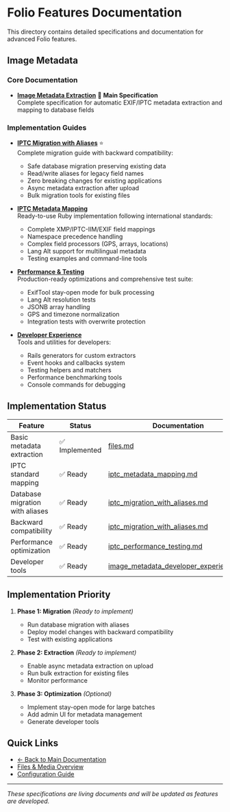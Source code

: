 # Folio Features Documentation

This directory contains detailed specifications and documentation for advanced Folio features.

## Image Metadata

### Core Documentation
- [**Image Metadata Extraction**](image_metadata_extraction.md) 🎯 **Main Specification**  
  Complete specification for automatic EXIF/IPTC metadata extraction and mapping to database fields

### Implementation Guides

- [**IPTC Migration with Aliases**](image_metadata/iptc_migration_with_aliases.md) ⭐  
  Complete migration guide with backward compatibility:
  - Safe database migration preserving existing data
  - Read/write aliases for legacy field names
  - Zero breaking changes for existing applications
  - Async metadata extraction after upload
  - Bulk migration tools for existing files

- [**IPTC Metadata Mapping**](image_metadata/iptc_metadata_mapping.md)  
  Ready-to-use Ruby implementation following international standards:
  - Complete XMP/IPTC-IIM/EXIF field mappings
  - Namespace precedence handling
  - Complex field processors (GPS, arrays, locations)
  - Lang Alt support for multilingual metadata
  - Testing examples and command-line tools

- [**Performance & Testing**](image_metadata/iptc_performance_testing.md)  
  Production-ready optimizations and comprehensive test suite:
  - ExifTool stay-open mode for bulk processing
  - Lang Alt resolution tests
  - JSONB array handling
  - GPS and timezone normalization
  - Integration tests with overwrite protection

- [**Developer Experience**](image_metadata/image_metadata_developer_experience.md)  
  Tools and utilities for developers:
  - Rails generators for custom extractors
  - Event hooks and callbacks system
  - Testing helpers and matchers
  - Performance benchmarking tools
  - Console commands for debugging

## Implementation Status

| Feature | Status | Documentation |
|---------|--------|--------------|
| Basic metadata extraction | ✅ Implemented | [files.md](../files.md) |
| IPTC standard mapping | ✅ Ready | [iptc_metadata_mapping.md](image_metadata/iptc_metadata_mapping.md) |
| Database migration with aliases | ✅ Ready | [iptc_migration_with_aliases.md](image_metadata/iptc_migration_with_aliases.md) |
| Backward compatibility | ✅ Ready | [iptc_migration_with_aliases.md](image_metadata/iptc_migration_with_aliases.md) |
| Performance optimization | ✅ Ready | [iptc_performance_testing.md](image_metadata/iptc_performance_testing.md) |
| Developer tools | ✅ Ready | [image_metadata_developer_experience.md](image_metadata/image_metadata_developer_experience.md) |

## Implementation Priority

1. **Phase 1: Migration** *(Ready to implement)*
   - Run database migration with aliases
   - Deploy model changes with backward compatibility
   - Test with existing applications

2. **Phase 2: Extraction** *(Ready to implement)*
   - Enable async metadata extraction on upload
   - Run bulk extraction for existing files
   - Monitor performance

3. **Phase 3: Optimization** *(Optional)*
   - Implement stay-open mode for large batches
   - Add admin UI for metadata management
   - Generate developer tools

## Quick Links

- [← Back to Main Documentation](../README.md)
- [Files & Media Overview](../files.md)
- [Configuration Guide](../configuration.md)

---

*These specifications are living documents and will be updated as features are developed.*
